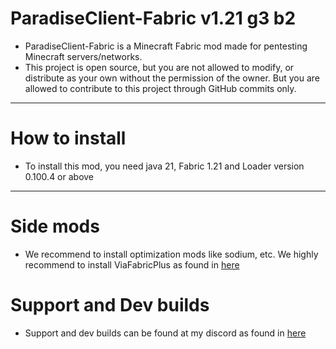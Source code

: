 # ParadiseClient-Fabric v1.21 g3 b2

* ParadiseClient-Fabric is a Minecraft Fabric mod made for pentesting Minecraft servers/networks.
* This project is open source, but you are not allowed to modify, or distribute as your own without the permission of
  the owner. But you are allowed to contribute to this project through GitHub commits only.

 ---

# How to install

* To install this mod, you need java 21, Fabric 1.21 and Loader version 0.100.4 or above

---

# Side mods

* We recommend to install optimization mods like sodium, etc. We highly recommend to install ViaFabricPlus as found
  in [here](https://modrinth.com/mod/viafabricplus)

# Support and Dev builds

* Support and dev builds can be found at my discord as found in [here](https://discord.gg/3meyfSZ37J)
